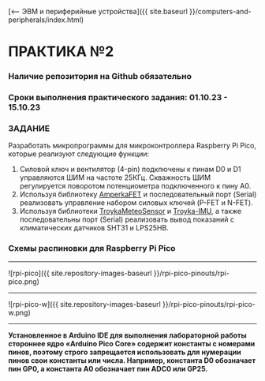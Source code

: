 [⟵ ЭВМ и периферийные устройства]({{ site.baseurl }}/computers-and-peripherals/index.html)

# **ПРАКТИКА №2**

### **Наличие репозитория на Github обязательно**

### **Сроки выполнения практического задания: 01.10.23 - 15.10.23**

### **ЗАДАНИЕ**

Разработать микропрограммы для микроконтроллера Raspberry Pi Pico, которые реализуют следующие функции:
1. Силовой ключ и вентилятор (4-pin) подключены к пинам D0 и D1 управляются ШИМ на частоте 25КГц. Скважность ШИМ регулируется поворотом потенциометра подключенного к пину A0.
2. Используя библиотеку [AmperkaFET](https://github.com/amperka/AmperkaFet) и последовательный порт (Serial) реализовать управление набором силовых ключей (P-FET и N-FET).
3. Используя библиотеки [TroykaMeteoSensor](https://github.com/amperka/TroykaMeteoSensor) и [Troyka-IMU](https://github.com/amperka/Troyka-IMU), а также последовательны порт (Serial) реализовать вывод показаний с климатических датчиков SHT31 и LPS25HB.

### **Схемы распиновки для Raspberry Pi Pico**

---

![rpi-pico]({{ site.repository-images-baseurl }}/rpi-pico-pinouts/rpi-pico.png)

---

![rpi-pico-w]({{ site.repository-images-baseurl }}/rpi-pico-pinouts/rpi-pico-w.png)

---

**Установленное в Arduino IDE для выполнения лабораторной работы стороннее ядро «Arduino Pico Core» содержит константы с номерами пинов, поэтому строго запрещается использовать для нумерации пинов свои константы или числа. Например, константа D0 обозначает пин GP0, а константа A0 обозначает пин ADC0 или GP25.**
